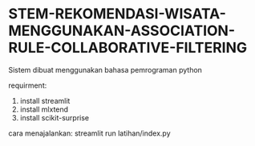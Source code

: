 # STEM-REKOMENDASI-WISATA-MENGGUNAKAN-ASSOCIATION-RULE-COLLABORATIVE-FILTERING
Sistem dibuat menggunakan bahasa pemrograman python

requirment:
1. install streamlit
2. install mlxtend
3. install scikit-surprise

cara menajalankan:
streamlit run latihan/index.py
